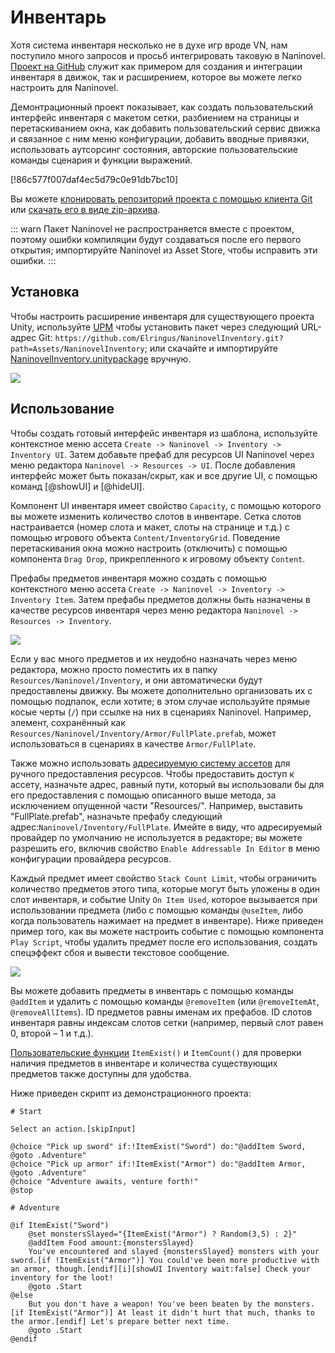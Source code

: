 ﻿# Инвентарь

Хотя система инвентаря несколько не в духе игр вроде VN, нам поступило много запросов и просьб интегрировать таковую в Naninovel. [Проект на GitHub](https://github.com/Elringus/NaninovelInventory) служит как примером для создания и интеграции инвентаря в движок, так и расширением, которое вы можете легко настроить для Naninovel.

Демонтрационный проект показывает, как создать пользовательский интерфейс инвентаря с макетом сетки, разбиением на страницы и перетаскиванием окна, как добавить пользовательский сервис движка и связанное с ним меню конфигурации, добавить вводные привязки, использовать аутсорсинг состояния, авторские пользовательские команды сценария и функции выражений.

[!86c577f007daf4ec5d79c0e91db7bc10]

Вы можете [клонировать репозиторий проекта с помощью клиента Git](https://help.github.com/en/github/creating-cloning-and-archiving-repositories/cloning-a-repository) или [скачать его в виде zip-архива](https://github.com/Elringus/NaninovelDemo/archive/master.zip). 

::: warn
Пакет Naninovel не распространяется вместе с проектом, поэтому ошибки компиляции будут создаваться после его первого открытия; импортируйте Naninovel из Asset Store, чтобы исправить эти ошибки.
:::

## Установка

Чтобы настроить расширение инвентаря для существующего проекта Unity, используйте [UPM](https://docs.unity3d.com/Manual/upm-ui.html) чтобы установить пакет через следующий URL-адрес Git: `https://github.com/Elringus/NaninovelInventory.git?path=Assets/NaninovelInventory`; или скачайте и импортируйте [NaninovelInventory.unitypackage](https://github.com/Elringus/NaninovelInventory/raw/master/NaninovelInventory.unitypackage) вручную.

![](https://i.gyazo.com/b54e9daa9a483d9bf7f74f0e94b2d38a.gif)

## Использование

Чтобы создать готовый интерфейс инвентаря из шаблона, используйте контекстное меню ассета `Create -> Naninovel -> Inventory -> Inventory UI`. Затем добавьте префаб для ресурсов UI Naninovel через меню редактора `Naninovel -> Resources -> UI`. После добавления интерфейс может быть показан/скрыт, как и все другие UI, с помощью команд [@showUI] и [@hideUI].

Компонент UI инвентаря имеет свойство `Capacity`, с помощью которого вы можете изменить количество слотов в инвентаре. Сетка слотов настраивается (номер слота и макет, слоты на странице и т.д.) с помощью игрового объекта `Content/InventoryGrid`. Поведение перетаскивания окна можно настроить (отключить) с помощью компонента `Drag Drop`, прикрепленного к игровому объекту `Content`.

Префабы предметов инвентаря можно создать с помощью контекстного меню ассета `Create -> Naninovel -> Inventory -> Inventory Item`. Затем префабы предметов должны быть назначены в качестве ресурсов инвентаря через меню редактора `Naninovel -> Resources -> Inventory`.

![](https://i.gyazo.com/6062f8a433a47306f582a849c7bbf57e.png)

Если у вас много предметов и их неудобно назначать через меню редактора, можно просто поместить их в папку `Resources/Naninovel/Inventory`, и они автоматически будут предоставлены движку. Вы можете дополнительно организовать их с помощью подпапок, если хотите; в этом случае используйте прямые косые черты (`/`) при ссылке на них в сценариях Naninovel. Например, элемент, сохранённый как `Resources/Naninovel/Inventory/Armor/FullPlate.prefab`, может использоваться в сценариях в качестве `Armor/FullPlate`.

Также можно использовать [адресируемую систему ассетов](/ru/guide/resource-providers.md#адресация ) для ручного предоставления ресурсов. Чтобы предоставить доступ к ассету, назначьте адрес, равный пути, который вы использовали бы для его предоставления с помощью описанного выше метода, за исключением опущенной части "Resources/". Например, выставить "FullPlate.prefab", назначьте префабу следующий адрес:`Naninovel/Inventory/FullPlate`. Имейте в виду, что адресируемый провайдер по умолчанию не используется в редакторе; вы можете разрешить его, включив свойство `Enable Addressable In Editor` в меню конфигурации провайдера ресурсов.

Каждый предмет имеет свойство `Stack Count Limit`, чтобы ограничить количество предметов этого типа, которые могут быть уложены в один слот инвентаря, и событие Unity `On Item Used`, которое вызывается при использовании предмета (либо с помощью команды `@useItem`, либо когда пользователь нажимает на предмет в инвентаре). Ниже приведен пример того, как вы можете настроить событие с помощью компонента `Play Script`, чтобы удалить предмет после его использования, создать спецэффект сбоя и вывести текстовое сообщение.

![](https://i.gyazo.com/010a9ba35db607ba46d78eda3513f678.png)

Вы можете добавить предметы в инвентарь с помощью команды `@addItem` и удалить с помощью команды  `@removeItem` (или `@removeItemAt`, `@removeAllItems`). ID предметов равны именам их префабов. ID слотов инвентаря равны индексам слотов сетки (например, первый слот равен 0, второй – 1 и т.д.).

[Пользовательские функции](/ru/guide/script-expressions.md#expression-functions) `ItemExist()` и `ItemCount()` для проверки наличия предметов в инвентаре и количества существующих предметов также доступны для удобства.

Ниже приведен скрипт из демонстрационного проекта:

```nani
# Start

Select an action.[skipInput]

@choice "Pick up sword" if:!ItemExist("Sword") do:"@addItem Sword, @goto .Adventure"
@choice "Pick up armor" if:!ItemExist("Armor") do:"@addItem Armor, @goto .Adventure"
@choice "Adventure awaits, venture forth!"
@stop

# Adventure

@if ItemExist("Sword")
	@set monstersSlayed="{ItemExist("Armor") ? Random(3,5) : 2}"
	@addItem Food amount:{monstersSlayed}
	You've encountered and slayed {monstersSlayed} monsters with your sword.[if !ItemExist("Armor")] You could've been more productive with an armor, though.[endif][i][showUI Inventory wait:false] Check your inventory for the loot!
	@goto .Start
@else
	But you don't have a weapon! You've been beaten by the monsters.[if ItemExist("Armor")] At least it didn't hurt that much, thanks to the armor.[endif] Let's prepare better next time.
	@goto .Start
@endif
```
